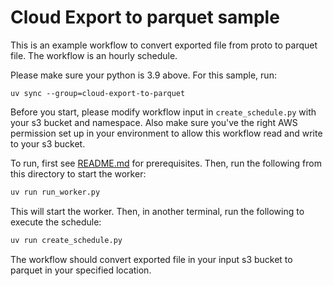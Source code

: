# Cloud Export to parquet sample

This is an example workflow to convert exported file from proto to parquet file. The workflow is an hourly schedule. 

Please make sure your python is 3.9 above. For this sample, run:

    uv sync --group=cloud-export-to-parquet

Before you start, please modify workflow input in `create_schedule.py` with your s3 bucket and namespace. Also make sure you've the right AWS permission set up in your environment to allow this workflow read and write to your s3 bucket. 

To run, first see [README.md](../README.md) for prerequisites. Then, run the following from this directory to start the worker:

```bash
uv run run_worker.py
```

This will start the worker. Then, in another terminal, run the following to execute the schedule:

```bash
uv run create_schedule.py
```

The workflow should convert exported file in your input s3 bucket to parquet in your specified location.
